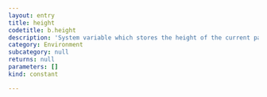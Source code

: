 ```yaml
---
layout: entry
title: height
codetitle: b.height
description: 'System variable which stores the height of the current page.'
category: Environment
subcategory: null
returns: null
parameters: []
kind: constant

---
```

